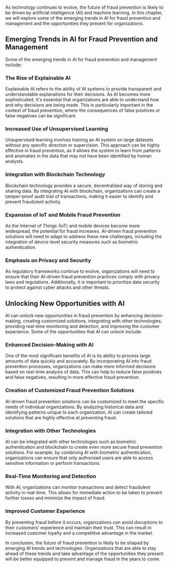 
As technology continues to evolve, the future of fraud prevention is likely to be driven by artificial intelligence (AI) and machine learning. In this chapter, we will explore some of the emerging trends in AI for fraud prevention and management and the opportunities they present for organizations.

Emerging Trends in AI for Fraud Prevention and Management
---------------------------------------------------------

Some of the emerging trends in AI for fraud prevention and management include:

### The Rise of Explainable AI

Explainable AI refers to the ability of AI systems to provide transparent and understandable explanations for their decisions. As AI becomes more sophisticated, it's essential that organizations are able to understand how and why decisions are being made. This is particularly important in the context of fraud prevention, where the consequences of false positives or false negatives can be significant.

### Increased Use of Unsupervised Learning

Unsupervised learning involves training an AI system on large datasets without any specific direction or supervision. This approach can be highly effective in fraud prevention, as it allows the system to learn from patterns and anomalies in the data that may not have been identified by human analysts.

### Integration with Blockchain Technology

Blockchain technology provides a secure, decentralized way of storing and sharing data. By integrating AI with blockchain, organizations can create a tamper-proof audit trail of transactions, making it easier to identify and prevent fraudulent activity.

### Expansion of IoT and Mobile Fraud Prevention

As the Internet of Things (IoT) and mobile devices become more widespread, the potential for fraud increases. AI-driven fraud prevention solutions will need to adapt to address these new challenges, including the integration of device-level security measures such as biometric authentication.

### Emphasis on Privacy and Security

As regulatory frameworks continue to evolve, organizations will need to ensure that their AI-driven fraud prevention practices comply with privacy laws and regulations. Additionally, it is important to prioritize data security to protect against cyber attacks and other threats.

Unlocking New Opportunities with AI
-----------------------------------

AI can unlock new opportunities in fraud prevention by enhancing decision-making, creating customized solutions, integrating with other technologies, providing real-time monitoring and detection, and improving the customer experience. Some of the opportunities that AI can unlock include:

### Enhanced Decision-Making with AI

One of the most significant benefits of AI is its ability to process large amounts of data quickly and accurately. By incorporating AI into fraud prevention processes, organizations can make more informed decisions based on real-time analysis of data. This can help to reduce false positives and false negatives, resulting in more effective fraud prevention.

### Creation of Customized Fraud Prevention Solutions

AI-driven fraud prevention solutions can be customized to meet the specific needs of individual organizations. By analyzing historical data and identifying patterns unique to each organization, AI can create tailored solutions that are highly effective at preventing fraud.

### Integration with Other Technologies

AI can be integrated with other technologies such as biometric authentication and blockchain to create even more secure fraud prevention solutions. For example, by combining AI with biometric authentication, organizations can ensure that only authorized users are able to access sensitive information or perform transactions.

### Real-Time Monitoring and Detection

With AI, organizations can monitor transactions and detect fraudulent activity in real-time. This allows for immediate action to be taken to prevent further losses and minimize the impact of fraud.

### Improved Customer Experience

By preventing fraud before it occurs, organizations can avoid disruptions to their customers' experience and maintain their trust. This can result in increased customer loyalty and a competitive advantage in the market.

In conclusion, the future of fraud prevention is likely to be shaped by emerging AI trends and technologies. Organizations that are able to stay ahead of these trends and take advantage of the opportunities they present will be better equipped to prevent and manage fraud in the years to come.
